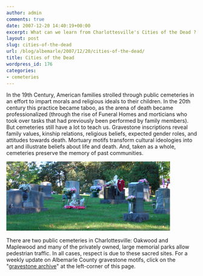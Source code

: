 ```yaml
---
author: admin
comments: true
date: 2007-12-20 14:40:19+00:00
excerpt: What can we learn from Charlottesville's Cities of the Dead ?
layout: post
slug: cities-of-the-dead
url: /blog/albemarle/2007/12/20/cities-of-the-dead/
title: Cities of the Dead
wordpress_id: 176
categories:
- cemeteries
---
```


In the 19th Century, American families strolled through public cemeteries in an effort to impart morals and religious ideals to their children. In the 20th century this practice became taboo, as the arena of death became professionalized (through the rise of Funeral Homes and morticians who took over tasks that had previously been performed by family members). But cemeteries still have a lot to teach us. Gravestone inscriptions reveal family values, kinship relations, religious beliefs, expected gender roles, and attitudes towards death. Mortuary motifs transform cultural ideologies into art and illustrate beliefs about life and death. And, taken as a whole, cemeteries preserve the memory of past communities. 

![cemoverview.jpg](/wp-content/uploads/2007/12/cemoverview.jpg)

There are two public cemeteries in Charlottesville: Oakwood and Maplewood and many of the privately owned, large memorial parks allow pedestrian traffic. In all cases, respect is due to these sacred sites. For a weekly update on Albemarle County gravestone motifs, click on the "[gravestone archive](http://www.locohistory.org/gravematters.shtml)" at the left-corner of this page.
